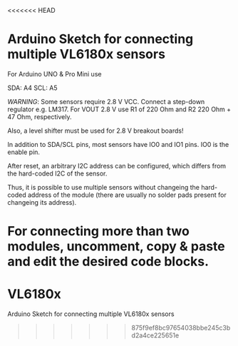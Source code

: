 <<<<<<< HEAD
# Arduino Sketch for connecting multiple VL6180x sensors

For Arduino UNO & Pro Mini use

SDA: A4
SCL: A5

*WARNING*: Some sensors require 2.8 V VCC. Connect a step-down regulator e.g. LM317.
For VOUT 2.8 V use R1 of 220 Ohm and R2 220 Ohm + 47 Ohm, respectively.

Also, a level shifter must be used for 2.8 V breakout boards!

In addition to SDA/SCL pins, most sensors have IO0 and IO1 pins. IO0 is the enable pin.

After reset, an arbitrary I2C address can be configured, which differs from the hard-coded
I2C of the sensor.

Thus, it is possible to use multiple sensors without changeing the hard-coded address
 of the module (there are usually no solder pads present for changeing its address).

For connecting more than two modules, uncomment, copy & paste and edit the desired
code blocks.
=======
# VL6180x
Arduino Sketch for connecting multiple VL6180x sensors
>>>>>>> 875f9ef8bc97654038bbe245c3bd2a4ce225651e
